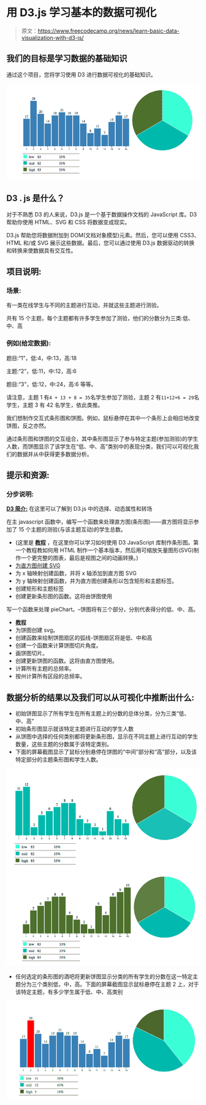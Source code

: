 # 用 D3.js 学习基本的数据可视化

> 原文：<https://www.freecodecamp.org/news/learn-basic-data-visualization-with-d3-js/>

## **我们的目标是学习数据的基础知识**

通过这个项目，您将学习使用 D3 进行数据可视化的基础知识。

![screen shot 2016-05-17 at 5 02 41 pm](img/549a6836fcba94052f18c75f40b0c09f.png)

## **D3 . js 是什么？**

对于不熟悉 D3 的人来说，D3.js 是一个基于数据操作文档的 JavaScript 库。D3 帮助你使用 HTML、SVG 和 CSS 将数据变成现实。

D3.js 帮助您将数据附加到 DOM(文档对象模型)元素。然后，您可以使用 CSS3、HTML 和/或 SVG 展示这些数据。最后，您可以通过使用 D3.js 数据驱动的转换和转换来使数据具有交互性。

## **项目说明:**

### **场景:**

有一类在线学生与不同的主题进行互动，并就这些主题进行测验。

共有 15 个主题，每个主题都有许多学生参加了测验，他们的分数分为三类:低、中、高

### **例如(给定数据):**

题目:“1”，低:4，中:13，高:18

主题:“2”，低:11，中:12，高:6

题目:“3”，低:12，中:24，高:6 等等。

请注意，主题 1 有`4 + 13 + 8 = 35`名学生参加了测验，主题 2 有`11+12+6 = 29`名学生，主题 3 有 42 名学生，依此类推。

我们想制作交互式条形图和饼图。例如，鼠标悬停在其中一个条形上会相应地改变饼图，反之亦然。

通过条形图和饼图的交互组合，其中条形图显示了参与特定主题(参加测验)的学生人数，而饼图显示了该学生在“低、中、高”类别中的表现分类，我们可以可视化我们的数据并从中获得更多数据分析。

## **提示和资源:**

### **分步说明:**

[****D3 简介:****](https://d3js.org/) 在这里可以了解到 D3.js 中的选择、动态属性和转场

在主 javascript 函数中，编写一个函数来处理直方图(条形图)——直方图将显示参加了 15 个主题的测验(与该主题互动)的学生总数。

*   (这里是 [****教程****](https://bost.ocks.org/mike/bar/) ，在这里你可以学习如何使用 D3 JavaScript 库制作条形图。第一个教程教如何用 HTML 制作一个基本版本，然后用可缩放矢量图形(SVG)制作一个更完整的图表，最后是视图之间的动画转换。)
*   [为直方图创建 SVG](http://codepen.io/SundeepB/pen/CxveH)
*   为 x 轴映射创建函数，并将 x 轴添加到直方图 SVG
*   为 y 轴映射创建函数，并为直方图创建条形以包含矩形和主题标签。
*   创建矩形和主题标签
*   创建更新条形图的函数。这将由饼图使用

写一个函数来处理 pieChart。–饼图将有三个部分，分别代表得分的低、中、高。

*   [****教程****](http://zeroviscosity.com/d3-js-step-by-step/step-1-a-basic-pie-chart)
*   为饼图创建 svg。
*   创建函数来绘制饼图扇区的弧线-饼图扇区将是低、中和高
*   创建一个函数来计算饼图切片角度。
*   画饼图切片。
*   创建更新饼图的函数。这将由直方图使用。
*   计算所有主题的总频率。
*   按州计算所有区段的总频率。

## **数据分析的结果以及我们可以从可视化中推断出什么:**

*   初始饼图显示了所有学生在所有主题上的分数的总体分类，分为三类“低、中、高”
*   初始条形图显示就该特定主题进行互动的学生人数
*   从饼图中选择的任何类别都将更新条形图，显示在不同主题上进行互动的学生数量，这些主题的分数属于该特定类别。
*   下面的屏幕截图显示了鼠标分别悬停在饼图的“中间”部分和“高”部分，以及该特定部分的主题条形图和学生人数。

![screen shot 2016-05-17 at 5 13 53 pm](img/53862396420e7e352fa4e6e16b87b205.png)![screen shot 2016-05-17 at 5 14 05 pm](img/2fc92dd7cd3213eb871e9f343022d29a.png)

*   任何选定的条形图的酒吧将更新饼图显示分类的所有学生的分数在这一特定主题分为三个类别低，中，高。下面的屏幕截图显示鼠标悬停在主题 2 上，对于该特定主题，有多少学生属于低、中、高类别

![screen shot 2016-05-17 at 5 13 26 pm](img/0774636aecc4a5c33fba587a0cbba05c.png)